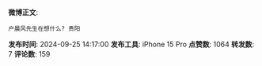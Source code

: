 **微博正文**: 
```
户晨风先生在想什么? 贵阳
```
**发布时间**: 2024-09-25 14:17:00
**发布工具**: iPhone 15 Pro
**点赞数**: 1064
**转发数**: 7
**评论数**: 159

